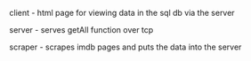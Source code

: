 client - html page for viewing data in the sql db via the server

server - serves getAll function over tcp

scraper - scrapes imdb pages and puts the data into the server

